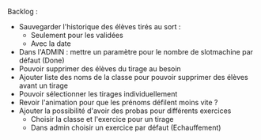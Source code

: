 Backlog : 
- Sauvegarder l'historique des élèves tirés au sort :
  - Seulement pour les validées
  - Avec la date
- Dans l'ADMIN : mettre un paramètre pour le nombre de slotmachine par défaut (Done)
- Pouvoir supprimer des élèves du tirage au besoin 
- Ajouter liste des noms de la classe pour pouvoir supprimer des élèves avant un tirage 
- Pouvoir sélectionner les tirages individuellement 
- Revoir l'animation pour que les prénoms défilent moins vite ? 
- Ajouter la possibilité d'avoir des probas pour différents exercices
  - Choisir la classe et l'exercice pour un tirage 
  - Dans admin choisir un exercice par défaut (Echauffement) 
